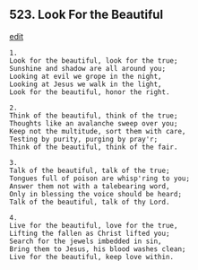 
## 523.  Look For the Beautiful
[edit](https://docs.google.com/document/d/1aEWPXJoCrzJRkNNX8Qd3NNnrh9QPVR7Y/edit?mode=html)



    1.
    Look for the beautiful, look for the true;
    Sunshine and shadow are all around you;
    Looking at evil we grope in the night,
    Looking at Jesus we walk in the light,
    Look for the beautiful, honor the right.

    2.
    Think of the beautiful, think of the true;
    Thoughts like an avalanche sweep over you;
    Keep not the multitude, sort them with care,
    Testing by purity, purging by pray'r;
    Think of the beautiful, think of the fair.

    3.
    Talk of the beautiful, talk of the true;
    Tongues full of poison are whisp'ring to you;
    Answer them not with a talebearing word,
    Only in blessing the voice should be heard;
    Talk of the beautiful, talk of thy Lord.

    4.
    Live for the beautiful, love for the true,
    Lifting the fallen as Christ lifted you;
    Search for the jewels imbedded in sin,
    Bring them to Jesus, his blood washes clean;
    Live for the beautiful, keep love within.
